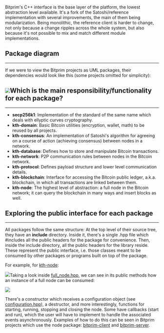 Bitprim's C++ interface is the base layer of the platform, the lowest abstraction level available. It's a fork of the Satoshi/reference implementation with several improvements, the main of them being modularization. Being monolithic, the reference client is harder to change, not only because a change ripples across the whole system, but also because it's not possible to mix and match different module implementations.

## Package diagram

---

If we were to view the Bitprim projects as UML packages, their dependencies would look like this \(some projects omitted for simplicity\):

## ![](assets/bitprim_package_diagram.png)Which is the main responsibility/functionality for each package?

---

* **secp256k1**: Implementation of the standard of the same name which deals with ellyptic curves cryptography.
* **kth-domain**: Basic Bitcoin utilities \(encryption, wallet, math\)  to be reused by all projects.
* **kth-consensus**: An implementation of Satoshi's algorithm for agreeing on a course of action \(achieving consensus\) between nodes in a network.
* **kth-database**: Defines how to store and manipulate Bitcoin transactions.
* **kth-network**: P2P communication rules between nodes in the Bitcoin network.
* **kth-protocol**: Defines payload structure and lower level communication details.
* **kth-blockchain**: Interface for accessing the Bitcoin public ledger, a.k.a. blockchain, in which all transactions are linked between them.
* **kth-node**: The highest level of abstraction: a full node in the Bitcoin network; it can query the blockchain in many ways and insert blocks as well.

## Exploring the public interface for each package

---

All packages follow the same structure: At the top level of their source tree, they have an **include** directory. Inside it, there's a single .hpp file which \#includes all the public headers for the package for convenience. Then, inside the include directory, all the public headers for the library reside. These represent the public interface, i.e. those classes meant to be consumed by other packages or programs built on top of the package.

For example, for [kth-node](https://github.com/k-nuth/node):

![](assets/2017-06-28-010231_1920x1080_scrot.png)Taking a look inside [full\_node.hpp](https://github.com/k-nuth/node/blob/master/include/bitcoin/node/full_node.hpp), we can see in its public methods how an instance of a full node can be consumed:

![](assets/2017-06-28-010906_1920x1080_scrot.png)

There's a constructor which receives a configuration object \(see [configuration.hpp](https://github.com/k-nuth/node/blob/master/include/bitcoin/node/configuration.hpp)\), a destructor, and more interestingly, functions for starting, running, stopping and closing the node. Some have callbacks \(start and run\), which the user will have to implement to handle the associated events asynchronously. Examples of how to do this can be seen in Bitprim projects which use the node package: [bitprim-client](https://github.com/k-nuth/client) and [bitprim-server](https://github.com/k-nuth/server).

